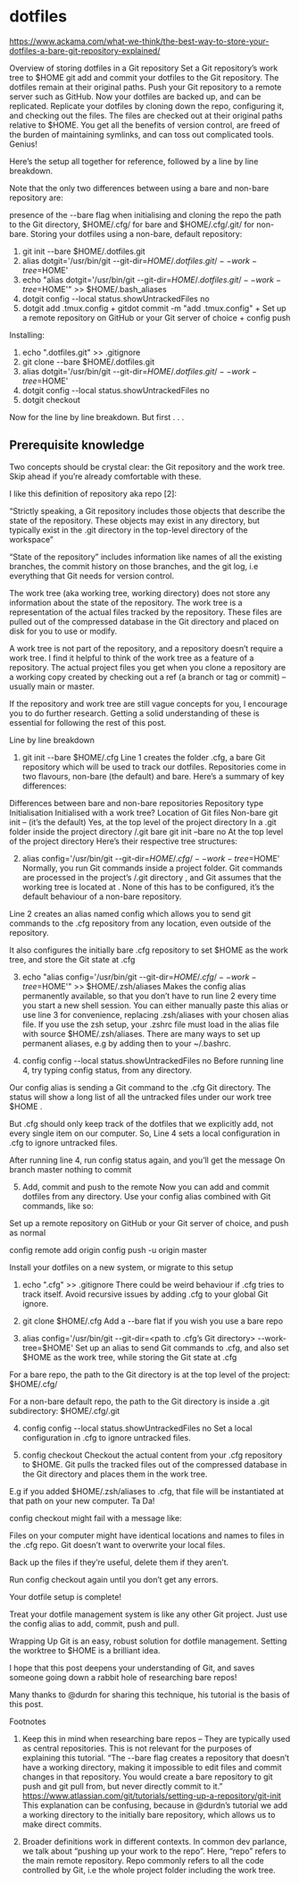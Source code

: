 # dotfiles

https://www.ackama.com/what-we-think/the-best-way-to-store-your-dotfiles-a-bare-git-repository-explained/

Overview of storing dotfiles in a Git repository
Set a Git repository’s work tree to $HOME
git add and commit your dotfiles to the Git repository. The dotfiles remain at their original paths.
Push your Git repository to a remote server such as GitHub. Now your dotfiles are backed up, and can be replicated.
Replicate your dotfiles by cloning down the repo, configuring it, and checking out the files. The files are checked out at their original paths relative to $HOME.
You get all the benefits of version control, are freed of the burden of maintaining symlinks, and can toss out complicated tools. Genius!

Here’s the setup all together for reference, followed by a line by line breakdown.

Note that the only two differences between using a bare and non-bare repository are:

presence of the  --bare flag when initialising and cloning the repo
the path to the Git directory,  $HOME/.cfg/ for bare and $HOME/.cfg/.git/ for non-bare.
Storing your dotfiles using a non-bare, default repository:
1. git init --bare $HOME/.dotfiles.git
2. alias dotgit='/usr/bin/git --git-dir=$HOME/.dotfiles.git/ --work-tree=$HOME'
3. echo "alias dotgit='/usr/bin/git --git-dir=$HOME/.dotfiles.git/ --work-tree=$HOME'" >> $HOME/.bash_aliases
4. dotgit config --local status.showUntrackedFiles no
5. dotgit add .tmux.config + gitdot commit -m "add .tmux.config" + Set up a remote repository on GitHub or your Git server of choice + config push

<!---
Installing:
1. echo "." >> .gitignore
2. git clone <remote-git-repo-url> $HOME/.cfg
3. alias config='/usr/bin/git --git-dir=$HOME/.cfg/.git --work-tree=$HOME'
4. config config --local status.showUntrackedFiles no
5. config checkoutUsing a bare repository like @durdn’s tutorial
1. git init --bare $HOME/.cfg
2. alias config='/usr/bin/git --git-dir=$HOME/.cfg/ --work-tree=$HOME'
3. echo "alias config='/usr/bin/git --git-dir=$HOME/.cfg/ --work-tree=$HOME'" >> $HOME/.zsh/aliases
4. config config --local status.showUntrackedFiles no
5. config add .vimrc + config commit -m "add .vimrc" + set up a remote repository on GitHub or your Git server of choice + config push
--->
 
Installing:
1. echo ".dotfiles.git" >> .gitignore
2. git clone --bare <remote-git-repo-url> $HOME/.dotfiles.git
3. alias dotgit='/usr/bin/git --git-dir=$HOME/.dotfiles.git/ --work-tree=$HOME'
4. dotgit config --local status.showUntrackedFiles no
5. dotgit checkout
 
Now for the line by line breakdown. But first . . .

## Prerequisite knowledge
Two concepts should be crystal clear: the Git repository and the work tree.  Skip ahead if you’re already comfortable with these.

I like this definition of repository aka repo [2]:

“Strictly speaking, a Git repository includes those objects that describe the state of the repository. These objects may exist in any directory, but typically exist in the .git directory in the top-level directory of the workspace”

“State of the repository” includes information like names of all the existing branches, the commit history on those branches, and the git log, i.e everything that Git needs for version control.

The work tree (aka working tree, working directory) does not store any information about the state of the repository. The work tree is a representation of the actual files tracked by the repository. These files are pulled out of the compressed database in the Git directory and placed on disk for you to use or modify.

A work tree is not part of the repository, and a repository doesn’t require a work tree. I find it helpful to think of the work tree as a feature of a repository.
The actual project files you get when you clone a repository are a working copy created by checking out a ref (a branch or tag or commit) – usually main or master.

If the repository and work tree are still vague concepts for you, I encourage you to do further research. Getting a solid understanding of these is essential for following the rest of this post.

Line by line breakdown
1. git init --bare $HOME/.cfg
Line 1 creates the folder .cfg, a bare Git repository which will be used to track our dotfiles. Repositories come in two flavours, non-bare (the default) and bare. Here’s a summary of key differences:

Differences between bare and non-bare repositories
Repository type	Initialisation	Initialised with a work tree?	Location of Git files
Non-bare	git init – (it’s the default)	Yes, at the top level of the project directory	In a .git folder inside the project directory
/.git
bare	git init –bare	no	At the top level of the project directory
Here’s their respective tree structures:



2. alias config='/usr/bin/git --git-dir=$HOME/.cfg/ --work-tree=$HOME'
Normally, you run Git commands inside a project folder. Git commands are processed in the project’s /.git directory , and Git assumes that the working tree is located at <project>. None of this has to be configured, it’s the default behaviour of a non-bare repository.

Line 2 creates an alias named config which allows you to send git commands to the .cfg repository from any location, even outside of the repository.

It also configures the initially bare .cfg repository to set $HOME as the work tree, and store the Git state at .cfg

3. echo "alias config='/usr/bin/git --git-dir=$HOME/.cfg/ --work-tree=$HOME'" >> $HOME/.zsh/aliases
Makes the config alias permanently available, so that you don’t have to run line 2 every time you start a new shell session. You can either manually paste this alias or use line 3 for convenience, replacing .zsh/aliases with your chosen alias file.
If you use the zsh setup, your .zshrc file must load in the alias file with source $HOME/.zsh/aliases.
There are many ways to set up permanent aliases, e.g by adding then to your ~/.bashrc.

4.   config config --local status.showUntrackedFiles no
Before running line 4, try typing config status, from any directory.

Our config alias is sending a Git command to the .cfg  Git directory. The status will show a long list of all the untracked files under our work tree  $HOME .

But .cfg should only keep track of the dotfiles that we explicitly add, not every single item on our computer. So, Line 4 sets a local configuration in .cfg to ignore untracked files.

After running line 4, run config status again, and you’ll get the message On branch master nothing to commit

5.   Add, commit and push to the remote
Now you can add and commit dotfiles from any directory. Use your config alias combined with Git commands, like so:



Set up a remote repository on GitHub or your Git server of choice, and push as normal

config remote add origin <remote-url>
config push -u origin master

Install your dotfiles on a new system, or migrate to this setup
1.   echo ".cfg" >> .gitignore
There could be weird behaviour if .cfg tries to track itself. Avoid recursive issues by adding .cfg to your global Git ignore.

 

2.   git clone <remote-git-repo-url> $HOME/.cfg
Add a --bare flat if you wish you use a bare repo

 

3.   alias config='/usr/bin/git --git-dir=<path to .cfg’s Git directory> --work-tree=$HOME'
Set up an alias to send Git commands to .cfg, and also set $HOME as the work tree, while storing the Git state at .cfg

For a bare repo, the path to the Git directory is at the top level of the project: $HOME/.cfg/

For a non-bare default repo, the path to the Git directory is inside a .git subdirectory: $HOME/.cfg/.git

 

4.   config config --local status.showUntrackedFiles no
Set a local configuration in .cfg to ignore untracked files.

 

5.   config checkout
Checkout the actual content from your .cfg repository to $HOME. Git pulls the tracked files out of the compressed database in the Git directory and places them in the work tree.

E.g if you added $HOME/.zsh/aliases to .cfg, that file will be instantiated at that path on your new computer. Ta Da!

config checkout might fail with a message like:



Files on your computer might have identical locations and names to files in the .cfg repo. Git doesn’t want to overwrite your local files.

Back up the files if they’re useful, delete them if they aren’t.

Run config checkout again until you don’t get any errors.

Your dotfile setup is complete!

Treat your dotfile management system is like any other Git project. Just use the config alias to add, commit, push and pull.

Wrapping Up
Git is an easy, robust solution for dotfile management. Setting the worktree to $HOME is a brilliant idea.

I hope that this post deepens your understanding of Git, and saves someone going down a rabbit hole of researching bare repos!

Many thanks to @durdn for sharing this technique, his tutorial is the basis of this post.

 

Footnotes

1. Keep this in mind when researching bare repos – They are typically used as central repositories. This is not relevant for the purposes of explaining this tutorial.
“The --bare flag creates a repository that doesn’t have a working directory, making it impossible to edit files and commit changes in that repository. You would create a bare repository to git push and git pull from, but never directly commit to it.”
https://www.atlassian.com/git/tutorials/setting-up-a-repository/git-init
This explanation can be confusing, because in @durdn’s tutorial we add a working directory to the initially bare repository, which allows us to make direct commits.

2. Broader definitions work in different contexts. In common dev parlance, we talk about “pushing up your work to the repo”. Here, “repo” refers to the main remote repository. Repo commonly refers to all the code controlled by Git, i.e the whole project folder including the work tree.
